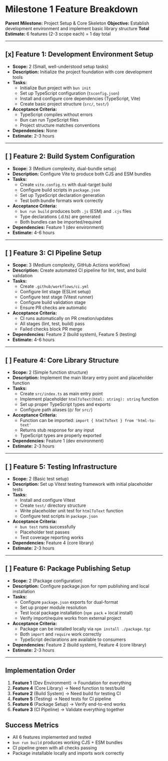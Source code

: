 # Milestone 1 Feature Breakdown

**Parent Milestone:** Project Setup & Core Skeleton
**Objective:** Establish development environment and implement basic library structure
**Total Estimate:** 6 features (2-3 scope each) = 1 day total

---

## [x] Feature 1: Development Environment Setup
- **Scope:** 2 (Small, well-understood setup tasks)
- **Description:** Initialize the project foundation with core development tools
- **Tasks:**
  - Initialize Bun project with `bun init`
  - Set up TypeScript configuration (`tsconfig.json`)
  - Install and configure core dependencies (TypeScript, Vite)
  - Create basic project structure (`src/`, `test/`)
- **Acceptance Criteria:**
  - TypeScript compiles without errors
  - Bun can run TypeScript files
  - Project structure matches conventions
- **Dependencies:** None
- **Estimate:** 2-3 hours

---

## [ ] Feature 2: Build System Configuration
- **Scope:** 3 (Medium complexity, dual-bundle setup)
- **Description:** Configure Vite to produce both CJS and ESM bundles
- **Tasks:**
  - Create `vite.config.ts` with dual-target build
  - Configure build scripts in `package.json`
  - Set up TypeScript declaration generation
  - Test both bundle formats work correctly
- **Acceptance Criteria:**
  - `bun run build` produces both `.js` (ESM) and `.cjs` files
  - Type declarations (.d.ts) are generated
  - Both bundles can be imported/required
- **Dependencies:** Feature 1 (dev environment)
- **Estimate:** 4-6 hours

---

## [ ] Feature 3: CI Pipeline Setup
- **Scope:** 3 (Medium complexity, GitHub Actions workflow)
- **Description:** Create automated CI pipeline for lint, test, and build validation
- **Tasks:**
  - Create `.github/workflows/ci.yml`
  - Configure lint stage (ESLint setup)
  - Configure test stage (Vitest runner)
  - Configure build validation stage
  - Ensure PR checks are automatic
- **Acceptance Criteria:**
  - CI runs automatically on PR creation/updates
  - All stages (lint, test, build) pass
  - Failed checks block PR merge
- **Dependencies:** Feature 2 (build system), Feature 5 (testing)
- **Estimate:** 4-6 hours

---

## [ ] Feature 4: Core Library Structure
- **Scope:** 2 (Simple function structure)
- **Description:** Implement the main library entry point and placeholder function
- **Tasks:**
  - Create `src/index.ts` as main entry point
  - Implement placeholder `htmlToText(html: string): string` function
  - Set up proper TypeScript types and exports
  - Configure path aliases (`@/` for `src/`)
- **Acceptance Criteria:**
  - Function can be imported: `import { htmlToText } from 'html-to-text'`
  - Returns stub response for any input
  - TypeScript types are properly exported
- **Dependencies:** Feature 1 (dev environment)
- **Estimate:** 2-3 hours

---

## [ ] Feature 5: Testing Infrastructure
- **Scope:** 2 (Basic test setup)
- **Description:** Set up Vitest testing framework with initial placeholder tests
- **Tasks:**
  - Install and configure Vitest
  - Create `test/` directory structure
  - Write placeholder unit test for `htmlToText` function
  - Configure test scripts in `package.json`
- **Acceptance Criteria:**
  - `bun test` runs successfully
  - Placeholder test passes
  - Test coverage reporting works
- **Dependencies:** Feature 4 (core library)
- **Estimate:** 2-3 hours

---

## [ ] Feature 6: Package Publishing Setup
- **Scope:** 2 (Package configuration)
- **Description:** Configure package.json for npm publishing and local installation
- **Tasks:**
  - Configure `package.json` exports for dual-format
  - Set up proper module resolution
  - Test local package installation (`npm pack` + local install)
  - Verify import/require works from external project
- **Acceptance Criteria:**
  - Package can be installed locally via `npm install ./package.tgz`
  - Both `import` and `require` work correctly
  - TypeScript declarations are available to consumers
- **Dependencies:** Feature 2 (build system), Feature 4 (core library)
- **Estimate:** 2-3 hours

---

## Implementation Order

1. **Feature 1** (Dev Environment) → Foundation for everything
2. **Feature 4** (Core Library) → Need function to test/build
3. **Feature 2** (Build System) → Need build for testing CI
4. **Feature 5** (Testing) → Need tests for CI pipeline
5. **Feature 6** (Package Setup) → Verify end-to-end works
6. **Feature 3** (CI Pipeline) → Validate everything together

## Success Metrics
- All 6 features implemented and tested
- `bun run build` produces working CJS + ESM bundles
- CI pipeline green with all checks passing
- Package installable locally and imports work correctly